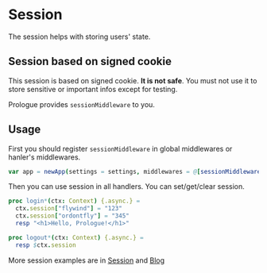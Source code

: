 # Session

The session helps with storing users' state.

## Session based on signed cookie
This session is based on signed cookie. **It is not safe**. You must not use it to store sensitive or important infos except for testing.

Prologue provides `sessionMiddleware` to you.

## Usage

First you should register `sessionMiddleware` in global middlewares or hanler's middlewares.

```nim
var app = newApp(settings = settings, middlewares = @[sessionMiddleware(secretKey = secretKey.SecretKey)])
```

Then you can use session in all handlers. You can set/get/clear session.

```nim
proc login*(ctx: Context) {.async.} =
  ctx.session["flywind"] = "123"
  ctx.session["ordontfly"] = "345"
  resp "<h1>Hello, Prologue!</h1>"

proc logout*(ctx: Context) {.async.} =
  resp $ctx.session
```

More session examples are in [Session](https://github.com/planety/prologue/tree/master/examples/session) and [Blog](https://github.com/planety/prologue/tree/master/examples/blog)

